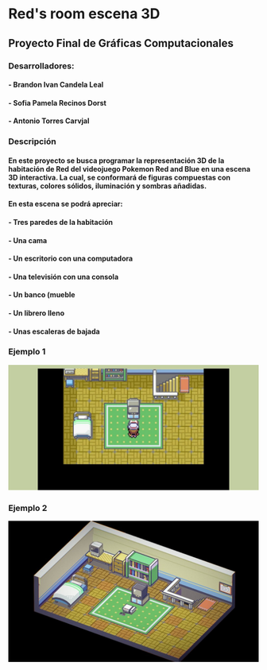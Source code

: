 # Red's room escena 3D
## Proyecto Final de Gráficas Computacionales

### Desarrolladores:
####  - Brandon Ivan Candela Leal
####  - Sofia Pamela Recinos Dorst
####  - Antonio Torres Carvjal

### Descripción
#### En este proyecto se busca programar la representación 3D de la habitación de Red del videojuego Pokemon Red and Blue en una escena 3D interactiva. La cual, se conformará de figuras compuestas con texturas, colores sólidos, iluminación y sombras añadidas.
#### En esta escena se podrá apreciar:
####  - Tres paredes de la habitación
####  - Una cama
####  - Un escritorio con una computadora
####  - Una televisión con una consola
####  - Un banco (mueble
####  - Un librero lleno
####  - Unas escaleras de bajada

### Ejemplo 1
![screenshot](Ejemplo1.jpg)

### Ejemplo 2
![Screenshot](Ejemplo2.jpeg)
